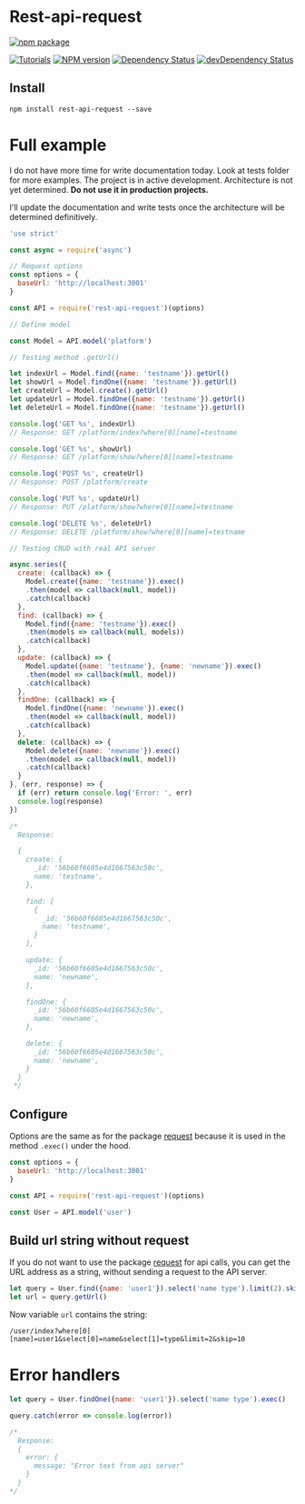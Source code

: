 # Rest-api-request


[![npm package](https://nodei.co/npm/rest-api-request.png?downloads=true&downloadRank=true&stars=true)](https://nodei.co/npm/rest-api-request/)

[![Tutorials](https://img.shields.io/badge/tutorials-999%2B-brightgreen.svg)](https://libtuts.com/npm/rest-api-request)
[![NPM version](http://img.shields.io/npm/v/rest-api-request.svg)](https://www.npmjs.org/package/rest-api-request)
[![Dependency Status](https://david-dm.org/kulakowka/rest-api-request.svg)](https://david-dm.org/kulakowka/rest-api-request)
[![devDependency Status](https://david-dm.org/kulakowka/rest-api-request/dev-status.svg)](https://david-dm.org/kulakowka/tracer#info=devDependencies)


## Install

```
npm install rest-api-request --save
```

# Full example

I do not have more time for write documentation today. Look at tests folder for more examples. 
The project is in active development. 
Architecture is not yet determined. 
**Do not use it in production projects.**

I'll update the documentation and write tests once the architecture will be determined definitively.


```javascript
'use strict'

const async = require('async')

// Request options
const options = {
  baseUrl: 'http://localhost:3001'
}

const API = require('rest-api-request')(options)

// Define model

const Model = API.model('platform')

// Testing method .getUrl()

let indexUrl = Model.find({name: 'testname'}).getUrl()
let showUrl = Model.findOne({name: 'testname'}).getUrl()
let createUrl = Model.create().getUrl()
let updateUrl = Model.findOne({name: 'testname'}).getUrl()
let deleteUrl = Model.findOne({name: 'testname'}).getUrl()

console.log('GET %s', indexUrl)
// Response: GET /platform/index?where[0][name]=testname

console.log('GET %s', showUrl)
// Response: GET /platform/show?where[0][name]=testname

console.log('POST %s', createUrl)
// Response: POST /platform/create

console.log('PUT %s', updateUrl)
// Response: PUT /platform/show?where[0][name]=testname

console.log('DELETE %s', deleteUrl)
// Response: DELETE /platform/show?where[0][name]=testname

// Testing CRUD with real API server

async.series({
  create: (callback) => {
    Model.create({name: 'testname'}).exec()
    .then(model => callback(null, model))
    .catch(callback)
  },
  find: (callback) => {
    Model.find({name: 'testname'}).exec()
    .then(models => callback(null, models))
    .catch(callback)
  },
  update: (callback) => {
    Model.update({name: 'testname'}, {name: 'newname'}).exec()
    .then(model => callback(null, model))
    .catch(callback)
  },
  findOne: (callback) => {
    Model.findOne({name: 'newname'}).exec()
    .then(model => callback(null, model))
    .catch(callback)
  },
  delete: (callback) => {
    Model.delete({name: 'newname'}).exec()
    .then(model => callback(null, model))
    .catch(callback)
  }
}, (err, response) => {
  if (err) return console.log('Error: ', err)
  console.log(response)
})

/*
  Response:

  {
    create: {
      _id: '56b60f6605e4d1667563c50c',
      name: 'testname',
    },

    find: [
      {
        _id: '56b60f6605e4d1667563c50c',
        name: 'testname',
      }
    ],

    update: {
      _id: '56b60f6605e4d1667563c50c',
      name: 'newname',
    },

    findOne: {
      _id: '56b60f6605e4d1667563c50c',
      name: 'newname',
    },

    delete: {
      _id: '56b60f6605e4d1667563c50c',
      name: 'newname',
    }
  }
 */
```

## Configure

Options are the same as for the package [request](https://www.npmjs.com/package/request#requestoptions-callback) because it is used in the method `.exec()` under the hood.

```javascript
const options = {
  baseUrl: 'http://localhost:3001'
}

const API = require('rest-api-request')(options)

const User = API.model('user')
```

## Build url string without request

If you do not want to use the package [request](https://www.npmjs.com/package/request#requestoptions-callback) for api calls, you can get the URL address as a string, without sending a request to the API server.

``` javascript
let query = User.find({name: 'user1'}).select('name type').limit(2).skip(10)
let url = query.getUrl()
```

Now variable `url` contains the string:

```
/user/index?where[0][name]=user1&select[0]=name&select[1]=type&limit=2&skip=10
```


# Error handlers

```javascript
let query = User.findOne({name: 'user1'}).select('name type').exec()

query.catch(error => console.log(error))

/* 
  Response:
  { 
    error: { 
      message: "Error text from api server" 
    } 
  }
*/
```
